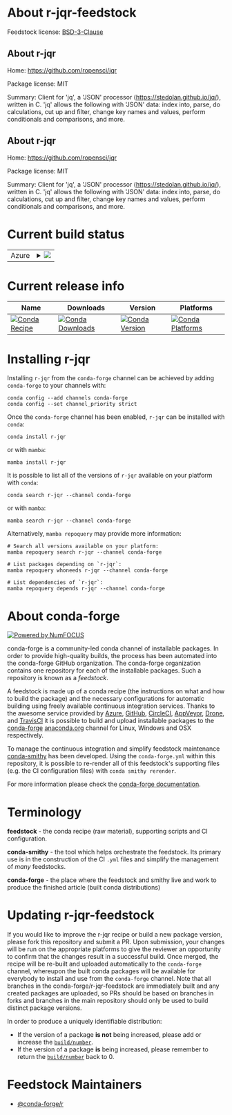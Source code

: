 About r-jqr-feedstock
=====================

Feedstock license: [BSD-3-Clause](https://github.com/conda-forge/r-jqr-feedstock/blob/main/LICENSE.txt)


About r-jqr
-----------

Home: https://github.com/ropensci/jqr

Package license: MIT

Summary: Client for 'jq', a 'JSON' processor (<https://stedolan.github.io/jq/>),  written in C. 'jq' allows the following with 'JSON' data: index into, parse,  do calculations, cut up and filter, change key names and values, perform  conditionals and comparisons, and more.

About r-jqr
-----------

Home: https://github.com/ropensci/jqr

Package license: MIT

Summary: Client for 'jq', a 'JSON' processor (<https://stedolan.github.io/jq/>),  written in C. 'jq' allows the following with 'JSON' data: index into, parse,  do calculations, cut up and filter, change key names and values, perform  conditionals and comparisons, and more.

Current build status
====================


<table>
    
  <tr>
    <td>Azure</td>
    <td>
      <details>
        <summary>
          <a href="https://dev.azure.com/conda-forge/feedstock-builds/_build/latest?definitionId=6585&branchName=main">
            <img src="https://dev.azure.com/conda-forge/feedstock-builds/_apis/build/status/r-jqr-feedstock?branchName=main">
          </a>
        </summary>
        <table>
          <thead><tr><th>Variant</th><th>Status</th></tr></thead>
          <tbody><tr>
              <td>linux_64_r_base4.3</td>
              <td>
                <a href="https://dev.azure.com/conda-forge/feedstock-builds/_build/latest?definitionId=6585&branchName=main">
                  <img src="https://dev.azure.com/conda-forge/feedstock-builds/_apis/build/status/r-jqr-feedstock?branchName=main&jobName=linux&configuration=linux%20linux_64_r_base4.3" alt="variant">
                </a>
              </td>
            </tr><tr>
              <td>linux_64_r_base4.4</td>
              <td>
                <a href="https://dev.azure.com/conda-forge/feedstock-builds/_build/latest?definitionId=6585&branchName=main">
                  <img src="https://dev.azure.com/conda-forge/feedstock-builds/_apis/build/status/r-jqr-feedstock?branchName=main&jobName=linux&configuration=linux%20linux_64_r_base4.4" alt="variant">
                </a>
              </td>
            </tr><tr>
              <td>osx_64_r_base4.3</td>
              <td>
                <a href="https://dev.azure.com/conda-forge/feedstock-builds/_build/latest?definitionId=6585&branchName=main">
                  <img src="https://dev.azure.com/conda-forge/feedstock-builds/_apis/build/status/r-jqr-feedstock?branchName=main&jobName=osx&configuration=osx%20osx_64_r_base4.3" alt="variant">
                </a>
              </td>
            </tr><tr>
              <td>osx_64_r_base4.4</td>
              <td>
                <a href="https://dev.azure.com/conda-forge/feedstock-builds/_build/latest?definitionId=6585&branchName=main">
                  <img src="https://dev.azure.com/conda-forge/feedstock-builds/_apis/build/status/r-jqr-feedstock?branchName=main&jobName=osx&configuration=osx%20osx_64_r_base4.4" alt="variant">
                </a>
              </td>
            </tr><tr>
              <td>win_64_r_base4.3</td>
              <td>
                <a href="https://dev.azure.com/conda-forge/feedstock-builds/_build/latest?definitionId=6585&branchName=main">
                  <img src="https://dev.azure.com/conda-forge/feedstock-builds/_apis/build/status/r-jqr-feedstock?branchName=main&jobName=win&configuration=win%20win_64_r_base4.3" alt="variant">
                </a>
              </td>
            </tr><tr>
              <td>win_64_r_base4.4</td>
              <td>
                <a href="https://dev.azure.com/conda-forge/feedstock-builds/_build/latest?definitionId=6585&branchName=main">
                  <img src="https://dev.azure.com/conda-forge/feedstock-builds/_apis/build/status/r-jqr-feedstock?branchName=main&jobName=win&configuration=win%20win_64_r_base4.4" alt="variant">
                </a>
              </td>
            </tr>
          </tbody>
        </table>
      </details>
    </td>
  </tr>
</table>

Current release info
====================

| Name | Downloads | Version | Platforms |
| --- | --- | --- | --- |
| [![Conda Recipe](https://img.shields.io/badge/recipe-r--jqr-green.svg)](https://anaconda.org/conda-forge/r-jqr) | [![Conda Downloads](https://img.shields.io/conda/dn/conda-forge/r-jqr.svg)](https://anaconda.org/conda-forge/r-jqr) | [![Conda Version](https://img.shields.io/conda/vn/conda-forge/r-jqr.svg)](https://anaconda.org/conda-forge/r-jqr) | [![Conda Platforms](https://img.shields.io/conda/pn/conda-forge/r-jqr.svg)](https://anaconda.org/conda-forge/r-jqr) |

Installing r-jqr
================

Installing `r-jqr` from the `conda-forge` channel can be achieved by adding `conda-forge` to your channels with:

```
conda config --add channels conda-forge
conda config --set channel_priority strict
```

Once the `conda-forge` channel has been enabled, `r-jqr` can be installed with `conda`:

```
conda install r-jqr
```

or with `mamba`:

```
mamba install r-jqr
```

It is possible to list all of the versions of `r-jqr` available on your platform with `conda`:

```
conda search r-jqr --channel conda-forge
```

or with `mamba`:

```
mamba search r-jqr --channel conda-forge
```

Alternatively, `mamba repoquery` may provide more information:

```
# Search all versions available on your platform:
mamba repoquery search r-jqr --channel conda-forge

# List packages depending on `r-jqr`:
mamba repoquery whoneeds r-jqr --channel conda-forge

# List dependencies of `r-jqr`:
mamba repoquery depends r-jqr --channel conda-forge
```


About conda-forge
=================

[![Powered by
NumFOCUS](https://img.shields.io/badge/powered%20by-NumFOCUS-orange.svg?style=flat&colorA=E1523D&colorB=007D8A)](https://numfocus.org)

conda-forge is a community-led conda channel of installable packages.
In order to provide high-quality builds, the process has been automated into the
conda-forge GitHub organization. The conda-forge organization contains one repository
for each of the installable packages. Such a repository is known as a *feedstock*.

A feedstock is made up of a conda recipe (the instructions on what and how to build
the package) and the necessary configurations for automatic building using freely
available continuous integration services. Thanks to the awesome service provided by
[Azure](https://azure.microsoft.com/en-us/services/devops/), [GitHub](https://github.com/),
[CircleCI](https://circleci.com/), [AppVeyor](https://www.appveyor.com/),
[Drone](https://cloud.drone.io/welcome), and [TravisCI](https://travis-ci.com/)
it is possible to build and upload installable packages to the
[conda-forge](https://anaconda.org/conda-forge) [anaconda.org](https://anaconda.org/)
channel for Linux, Windows and OSX respectively.

To manage the continuous integration and simplify feedstock maintenance
[conda-smithy](https://github.com/conda-forge/conda-smithy) has been developed.
Using the ``conda-forge.yml`` within this repository, it is possible to re-render all of
this feedstock's supporting files (e.g. the CI configuration files) with ``conda smithy rerender``.

For more information please check the [conda-forge documentation](https://conda-forge.org/docs/).

Terminology
===========

**feedstock** - the conda recipe (raw material), supporting scripts and CI configuration.

**conda-smithy** - the tool which helps orchestrate the feedstock.
                   Its primary use is in the construction of the CI ``.yml`` files
                   and simplify the management of *many* feedstocks.

**conda-forge** - the place where the feedstock and smithy live and work to
                  produce the finished article (built conda distributions)


Updating r-jqr-feedstock
========================

If you would like to improve the r-jqr recipe or build a new
package version, please fork this repository and submit a PR. Upon submission,
your changes will be run on the appropriate platforms to give the reviewer an
opportunity to confirm that the changes result in a successful build. Once
merged, the recipe will be re-built and uploaded automatically to the
`conda-forge` channel, whereupon the built conda packages will be available for
everybody to install and use from the `conda-forge` channel.
Note that all branches in the conda-forge/r-jqr-feedstock are
immediately built and any created packages are uploaded, so PRs should be based
on branches in forks and branches in the main repository should only be used to
build distinct package versions.

In order to produce a uniquely identifiable distribution:
 * If the version of a package **is not** being increased, please add or increase
   the [``build/number``](https://docs.conda.io/projects/conda-build/en/latest/resources/define-metadata.html#build-number-and-string).
 * If the version of a package **is** being increased, please remember to return
   the [``build/number``](https://docs.conda.io/projects/conda-build/en/latest/resources/define-metadata.html#build-number-and-string)
   back to 0.

Feedstock Maintainers
=====================

* [@conda-forge/r](https://github.com/conda-forge/r/)

